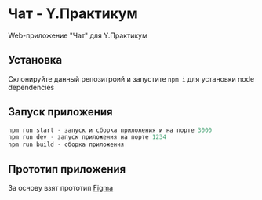 # Чат - Y.Практикум

Web-приложение "Чат" для Y.Практикум

## Установка

Склонируйте данный репозитроий и запустите `npm i` для установки node dependencies

## Запуск приложения

```python
npm run start - запуск и сборка приложения и на порте 3000
npm run dev - запуск приложения на порте 1234
npm run build - сборка приложения
```

## Прототип приложения

За основу взят прототип [Figma](https://www.figma.com/file/jF5fFFzgGOxQeB4CmKWTiE/Chat_external_link?type=design&node-id=0-1&t=wvJIBge7Q4aeajTk-0)
